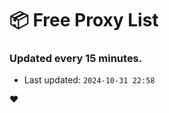 # :package: Free Proxy List
### Updated every 15 minutes.

- Last updated: `2024-10-31 22:58`

:heart:
